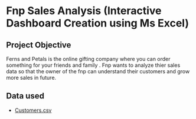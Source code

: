 # Fnp Sales Analysis (Interactive Dashboard Creation using Ms Excel)

## Project Objective
Ferns and Petals is the online gifting company where you can order something for your friends and family . Fnp wants to analyze thier sales data so that the owner of the fnp can understand their customers and grow more sales in future.

## Data used
- <a href = "https://github.com/Samikshadasgaonkar/fnp_sales_analysis_excel/blob/main/customers.csv">Customers.csv</a>

